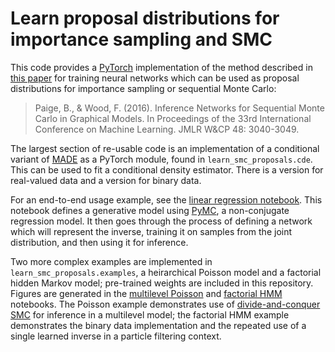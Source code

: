 # Learn proposal distributions for importance sampling and SMC

This code provides a [PyTorch](http://pytorch.org/) implementation of the method described in [this paper](https://arxiv.org/abs/1602.06701) for training neural networks which can be used as proposal distributions for importance sampling or sequential Monte Carlo:

> Paige, B., & Wood, F. (2016). Inference Networks for Sequential Monte Carlo in Graphical Models. In Proceedings of the 33rd International Conference on Machine Learning. JMLR W&CP 48: 3040-3049.

The largest section of re-usable code is an implementation of a conditional variant of [MADE](https://arxiv.org/abs/1502.03509) as a PyTorch module, found in `learn_smc_proposals.cde`.
This can be used to fit a conditional density estimator.
There is a version for real-valued data and a version for binary data.

For an end-to-end usage example, see the [linear regression notebook](notebooks/Linear-Regression.ipynb).
This notebook defines a generative model using [PyMC](https://github.com/pymc-devs/pymc), a non-conjugate regression model.
It then goes through the process of defining a network which will represent the inverse,
training it on samples from the joint distribution, and then using it for inference.

Two more complex examples are implemented in `learn_smc_proposals.examples`, a heirarchical Poisson model and a factorial hidden Markov model; pre-trained weights are included in this repository.
Figures are generated in the [multilevel Poisson](notebooks/Multilevel-Poisson.ipynb) and [factorial HMM](notebooks/Factorial-HMM.ipynb) notebooks.
The Poisson example demonstrates use of [divide-and-conquer SMC](https://arxiv.org/abs/1406.4993) for inference in a multilevel model; the factorial HMM example demonstrates the binary data implementation and the repeated use of a single learned inverse in a particle filtering context.
